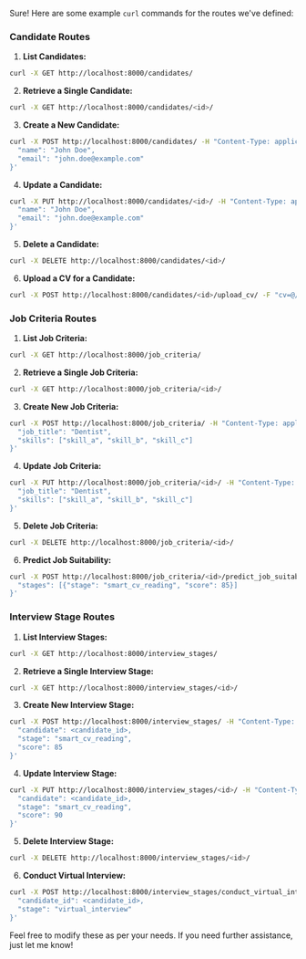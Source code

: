 Sure! Here are some example `curl` commands for the routes we've defined:

### Candidate Routes

1. **List Candidates:**
```sh
curl -X GET http://localhost:8000/candidates/
```

2. **Retrieve a Single Candidate:**
```sh
curl -X GET http://localhost:8000/candidates/<id>/
```

3. **Create a New Candidate:**
```sh
curl -X POST http://localhost:8000/candidates/ -H "Content-Type: application/json" -d '{
  "name": "John Doe",
  "email": "john.doe@example.com"
}'
```

4. **Update a Candidate:**
```sh
curl -X PUT http://localhost:8000/candidates/<id>/ -H "Content-Type: application/json" -d '{
  "name": "John Doe",
  "email": "john.doe@example.com"
}'
```

5. **Delete a Candidate:**
```sh
curl -X DELETE http://localhost:8000/candidates/<id>/
```

6. **Upload a CV for a Candidate:**
```sh
curl -X POST http://localhost:8000/candidates/<id>/upload_cv/ -F "cv=@/path/to/cv.pdf"
```

### Job Criteria Routes

1. **List Job Criteria:**
```sh
curl -X GET http://localhost:8000/job_criteria/
```

2. **Retrieve a Single Job Criteria:**
```sh
curl -X GET http://localhost:8000/job_criteria/<id>/
```

3. **Create New Job Criteria:**
```sh
curl -X POST http://localhost:8000/job_criteria/ -H "Content-Type: application/json" -d '{
  "job_title": "Dentist",
  "skills": ["skill_a", "skill_b", "skill_c"]
}'
```

4. **Update Job Criteria:**
```sh
curl -X PUT http://localhost:8000/job_criteria/<id>/ -H "Content-Type: application/json" -d '{
  "job_title": "Dentist",
  "skills": ["skill_a", "skill_b", "skill_c"]
}'
```

5. **Delete Job Criteria:**
```sh
curl -X DELETE http://localhost:8000/job_criteria/<id>/
```

6. **Predict Job Suitability:**
```sh
curl -X POST http://localhost:8000/job_criteria/<id>/predict_job_suitability/ -H "Content-Type: application/json" -d '{
  "stages": [{"stage": "smart_cv_reading", "score": 85}]
}'
```

### Interview Stage Routes

1. **List Interview Stages:**
```sh
curl -X GET http://localhost:8000/interview_stages/
```

2. **Retrieve a Single Interview Stage:**
```sh
curl -X GET http://localhost:8000/interview_stages/<id>/
```

3. **Create New Interview Stage:**
```sh
curl -X POST http://localhost:8000/interview_stages/ -H "Content-Type: application/json" -d '{
  "candidate": <candidate_id>,
  "stage": "smart_cv_reading",
  "score": 85
}'
```

4. **Update Interview Stage:**
```sh
curl -X PUT http://localhost:8000/interview_stages/<id>/ -H "Content-Type: application/json" -d '{
  "candidate": <candidate_id>,
  "stage": "smart_cv_reading",
  "score": 90
}'
```

5. **Delete Interview Stage:**
```sh
curl -X DELETE http://localhost:8000/interview_stages/<id>/
```

6. **Conduct Virtual Interview:**
```sh
curl -X POST http://localhost:8000/interview_stages/conduct_virtual_interview/ -H "Content-Type: application/json" -d '{
  "candidate_id": <candidate_id>,
  "stage": "virtual_interview"
}'
```

Feel free to modify these as per your needs. If you need further assistance, just let me know!